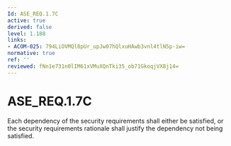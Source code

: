 ```yaml
---
Id: ASE_REQ.1.7C
active: true
derived: false
level: 1.188
links:
- ACOM-025: 794LiOVMQl8pUr_upJw07hQlxuHAwb3vnl4tlN5p-iw=
normative: true
ref: ''
reviewed: fNn1e731n0lIM61xVMuXQnTki35_ob71GkoqjVX8j14=
---
```


# ASE_REQ.1.7C

Each dependency of the security requirements shall either be satisfied, or the security requirements rationale shall justify the dependency not being satisfied.
